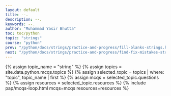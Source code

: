 ```yaml
---
layout: default
title: --.
description: --.
keywords: --.
author: "Muhammad Yasir Bhutta"
toc: toc/python
topic: "strings"
course: "python"
prev: "/python/docs/strings/practice-and-progress/fill-blanks-strings.html"
next: "/python/docs/strings/practice-and-progress/find-fix-mistakes-strings.html"
---
```


{% assign topic_name = "string" %}
{% assign topics = site.data.python.mcqs.topics %}
{% assign selected_topic = topics | where: "topic", topic_name | first %}
{% assign mcqs = selected_topic.questions %}
{% assign resources = selected_topic.resources %}
{% include pap/mcqs-loop.html mcqs=mcqs resources=resources %}
